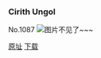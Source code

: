 ### Cirith Ungol
No.1087
![图片不见了~~~](https://imgs.xkcd.com/comics/cirith_ungol.png)

[原址](https://xkcd.com//1087) [下载](https://imgs.xkcd.com/comics/cirith_ungol.png)

